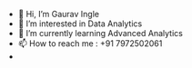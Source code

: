 - 👋 Hi, I’m Gaurav Ingle
- 👀 I’m interested in Data Analytics
- 🌱 I’m currently learning Advanced Analytics
- 📫 How to reach me : +91 7972502061
- 

<!---
Gauravingle09/Gauravingle09 is a ✨ special ✨ repository because its `README.md` (this file) appears on your GitHub profile.
You can click the Preview link to take a look at your changes.
--->
